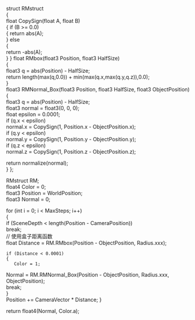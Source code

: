 struct RMstruct  
{  
    float CopySign(float A, float B)  
    {       if (B >= 0.0)  
       {          return abs(A);  
       }       else  
       {  
          return -abs(A);  
       }    }    float RMbox(float3 Position, float3 HalfSize)    
    {  
       float3 q = abs(Position) - HalfSize;    
return length(max(q,0.0)) + min(max(q.x,max(q.y,q.z)),0.0);    
}    
    float3 RMNormal_Box(float3 Position, float3 HalfSize, float3 ObjectPosition)    
    {  
       float3 q = abs(Position) - HalfSize;    
float3 normal = float3(0, 0, 0);    
float epsilon = 0.0001;    
if (q.x < epsilon)    
          normal.x = CopySign(1, Position.x - ObjectPosition.x);    
if (q.y < epsilon)    
          normal.y = CopySign(1, Position.y - ObjectPosition.y);    
if (q.z < epsilon)    
          normal.z = CopySign(1, Position.z - ObjectPosition.z);    
    
return normalize(normal);    
} };  
  
RMstruct RM;  
float4 Color = 0;  
float3 Position = WorldPosition;  
float3 Normal = 0;  
  
for (int i = 0; i < MaxSteps; i++)  
{  
    if (SceneDepth < length(Position - CameraPosition))  
       break;  
    // 使用盒子距离函数  
    float Distance = RM.RMbox(Position - ObjectPosition, Radius.xxx);  
  
    if (Distance < 0.0001)    
    {  
       Color = 1;    
Normal = RM.RMNormal_Box(Position - ObjectPosition, Radius.xxx, ObjectPosition);    
break;    
    }    
Position += CameraVector * Distance; }  
  
return float4(Normal, Color.a);